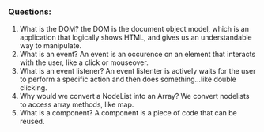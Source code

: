 ### Questions:
1. What is the DOM?
    the DOM is the document object model, which is an application
    that logically shows HTML, and gives us an understandable way to 
    manipulate.
2. What is an event?
    An event is an occurence on an element that interacts with
    the user, like a click or mouseover.
3. What is an event listener?
    An event listenter is actively waits for the user to perform a specific action and then does something...like double clicking.
4. Why would we convert a NodeList into an Array?
    We convert nodelists to access array methods, like map.
5. What is a component? 
    A component is a piece of code that can be reused. 
